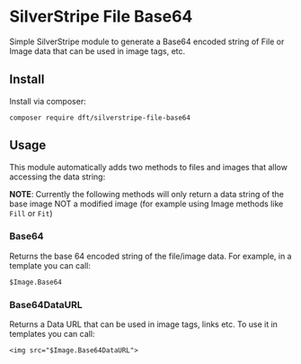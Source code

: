 # SilverStripe File Base64

Simple SilverStripe module to generate a Base64 encoded
string of File or Image data that can be used in image
tags, etc.

## Install

Install via composer:

    composer require dft/silverstripe-file-base64

## Usage

This module automatically adds two methods to files and
images that allow accessing the data string:

**NOTE**: Currently the following methods will only 
return a data string of the base image NOT a modified
image (for example using Image methods like `Fill` or `Fit`)

### Base64

Returns the base 64 encoded string of the file/image
data. For example, in a template you can call:

    $Image.Base64

### Base64DataURL

Returns a Data URL that can be used in image tags, links
etc. To use it in templates you can call:

    <img src="$Image.Base64DataURL">